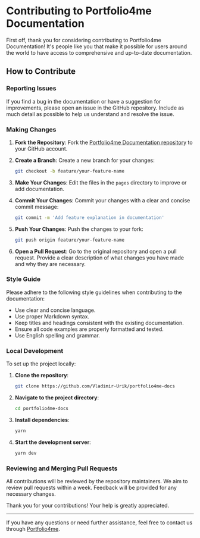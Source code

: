 # Contributing to Portfolio4me Documentation

First off, thank you for considering contributing to Portfolio4me Documentation! It's people like you that make it possible for users around the world to have access to comprehensive and up-to-date documentation.

## How to Contribute

### Reporting Issues

If you find a bug in the documentation or have a suggestion for improvements, please open an issue in the GitHub repository. Include as much detail as possible to help us understand and resolve the issue.

### Making Changes

1. **Fork the Repository**: Fork the [Portfolio4me Documentation repository](https://github.com/Vladimir-Urik/portfolio4me-docs) to your GitHub account.

2. **Create a Branch**: Create a new branch for your changes:
    ```bash
    git checkout -b feature/your-feature-name
    ```

3. **Make Your Changes**: Edit the files in the `pages` directory to improve or add documentation.

4. **Commit Your Changes**: Commit your changes with a clear and concise commit message:
    ```bash
    git commit -m 'Add feature explanation in documentation'
    ```

5. **Push Your Changes**: Push the changes to your fork:
    ```bash
    git push origin feature/your-feature-name
    ```

6. **Open a Pull Request**: Go to the original repository and open a pull request. Provide a clear description of what changes you have made and why they are necessary.

### Style Guide

Please adhere to the following style guidelines when contributing to the documentation:

- Use clear and concise language.
- Use proper Markdown syntax.
- Keep titles and headings consistent with the existing documentation.
- Ensure all code examples are properly formatted and tested.
- Use English spelling and grammar.

### Local Development

To set up the project locally:

1. **Clone the repository**:
    ```bash
    git clone https://github.com/Vladimir-Urik/portfolio4me-docs
    ```

2. **Navigate to the project directory**:
    ```bash
    cd portfolio4me-docs
    ```

3. **Install dependencies**:
    ```bash
    yarn
    ```

4. **Start the development server**:
    ```bash
    yarn dev
    ```

### Reviewing and Merging Pull Requests

All contributions will be reviewed by the repository maintainers. We aim to review pull requests within a week. Feedback will be provided for any necessary changes.

Thank you for your contributions! Your help is greatly appreciated.

---

If you have any questions or need further assistance, feel free to contact us through [Portfolio4me](https://portfolio4me.com).
